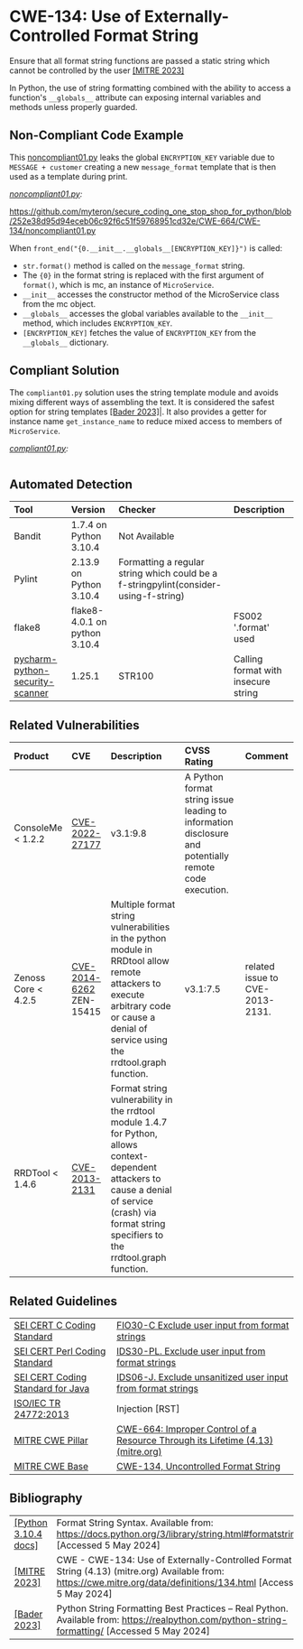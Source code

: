 # CWE-134: Use of Externally-Controlled Format String

Ensure that all format string functions are passed a static string which cannot be controlled by the user [[MITRE 2023]](https://cwe.mitre.org/data/definitions/134.html)

In Python, the use of string formatting combined with the ability to access a function's `__globals__` attribute can exposing internal variables and methods unless properly guarded.

## Non-Compliant Code Example

This [noncompliant01.py](noncompliant01.py) leaks the global `ENCRYPTION_KEY`  variable due to `MESSAGE + customer` creating a new `message_format` template that is then used as a template during print.

*[noncompliant01.py](noncompliant01.py):*

https://github.com/myteron/secure_coding_one_stop_shop_for_python/blob/252e38d95d94eceb06c92f6c51f59768951cd32e/CWE-664/CWE-134/noncompliant01.py

When `front_end("{0.__init__.__globals__[ENCRYPTION_KEY]}")` is called:

* `str.format()` method is called on the `message_format` string.
* The `{0}` in the format string is replaced with the first argument of `format()`, which is mc, an instance of `MicroService`.
* `__init__` accesses the constructor method of the MicroService class from the mc object.
* `__globals__` accesses the global variables available to the `__init__` method, which includes `ENCRYPTION_KEY`.
* `[ENCRYPTION_KEY]` fetches the value of `ENCRYPTION_KEY` from the `__globals__` dictionary.

## Compliant Solution

The `compliant01.py` solution uses the string template module and avoids mixing different ways of assembling the text. It is considered the safest option for string templates [[Bader 2023]](https://realpython.com/python-string-formatting/)|. It also provides a getter for instance name `get_instance_name` to reduce mixed access to members of `MicroService`.

*[compliant01.py](compliant01.py):*

```python:compliant01.py
```

## Automated Detection

|Tool|Version|Checker|Description|
|:----|:----|:----|:----|
|Bandit|1.7.4 on Python 3.10.4|Not Available||
|Pylint|2.13.9 on Python 3.10.4|Formatting a regular string which could be a f-stringpylint(consider-using-f-string)||
|flake8|flake8-4.0.1 on python 3.10.4||FS002 '.format' used|
|[pycharm-python-security-scanner](https://github.com/marketplace/actions/pycharm-python-security-scanner)|1.25.1|STR100|Calling format with insecure string|

## Related Vulnerabilities

|Product|CVE|Description|CVSS Rating|Comment|
|:----|:----|:----|:----|:----|
|ConsoleMe < 1.2.2|[CVE-2022-27177](https://www.cvedetails.com/cve/CVE-2022-27177/)|v3.1:9.8|A Python format string issue leading to information disclosure and potentially remote code execution.||
|Zenoss Core < 4.2.5|[CVE-2014-6262](https://www.cvedetails.com/cve/CVE-2014-6262/) ZEN-15415|Multiple format string vulnerabilities in the python module in RRDtool allow remote attackers to execute arbitrary code or cause a denial of service using the rrdtool.graph function.|v3.1:7.5|related issue to CVE-2013-2131.|
|RRDTool < 1.4.6|[CVE-2013-2131](https://www.cvedetails.com/cve/CVE-2013-2131/)|Format string vulnerability in the rrdtool module 1.4.7 for Python, allows context-dependent attackers to cause a denial of service (crash) via format string specifiers to the rrdtool.graph function.|||

## Related Guidelines

|||
|:---|:---|
|[SEI CERT C Coding Standard](https://wiki.sei.cmu.edu/confluence/display/c/SEI+CERT+C+Coding+Standard)|[FIO30-C Exclude user input from format strings](https://wiki.sei.cmu.edu/confluence/display/c/FIO30-C.+Exclude+user+input+from+format+strings)|
|[SEI CERT Perl Coding Standard](https://www.securecoding.cert.org/confluence/display/perl/CERT+Perl+Secure+Coding+Standard)|[IDS30-PL. Exclude user input from format strings](https://www.securecoding.cert.org/confluence/display/perl/IDS30-PL.+Exclude+user+input+from+format+strings)|
|[SEI CERT Coding Standard for Java](https://wiki.sei.cmu.edu/confluence/display/java/SEI+CERT+Oracle+Coding+Standard+for+Java)|[IDS06-J. Exclude unsanitized user input from format strings](https://wiki.sei.cmu.edu/confluence/display/java/IDS06-J.+Exclude+unsanitized+user+input+from+format+strings)|
|[ISO/IEC TR 24772:2013](https://wiki.sei.cmu.edu/confluence/display/java/Rule+AA.+References#RuleAA.References-ISO/IECTR24772-2013)|Injection [RST]|
|[MITRE CWE Pillar](http://cwe.mitre.org/)|[CWE-664: Improper Control of a Resource Through its Lifetime (4.13) (mitre.org)](https://cwe.mitre.org/data/definitions/664.html)|
|[MITRE CWE Base](http://cwe.mitre.org/)|[CWE-134, Uncontrolled Format String](http://cwe.mitre.org/data/definitions/134.html)|

## Bibliography

|||
|:---|:---|
|[[Python 3.10.4 docs]](https://docs.python.org/3/library/string.html#formatstrings)|Format String Syntax. Available from: <https://docs.python.org/3/library/string.html#formatstrings> \[Accessed 5 May 2024]|
|[[MITRE 2023]](https://cwe.mitre.org/data/definitions/134.html)|CWE - CWE-134: Use of Externally-Controlled Format String (4.13) (mitre.org) Available from: <https://cwe.mitre.org/data/definitions/134.html> \[Accessed 5 May 2024]|
|[[Bader 2023]](https://realpython.com/python-string-formatting/)|Python String Formatting Best Practices – Real Python. Available from: <https://realpython.com/python-string-formatting/> \[Accessed 5 May 2024]|
